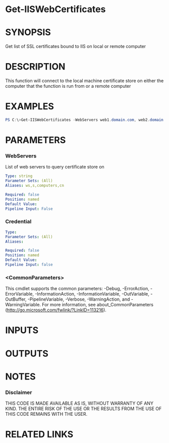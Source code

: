 # Get-IISWebCertificates# SYNOPSISGet list of SSL certificates bound to IIS on local or remote computer# DESCRIPTIONThis function will connect to the local machine certificate store on either the computer that the function is run from or a remote computer# EXAMPLES```powershellPS C:\>Get-IISWebCertificates -WebServers web1.domain.com, web2.domain.com -Credential (Get-Credential)```# PARAMETERS### WebServersList of web servers to query certificate store on```yamlType: stringParameter Sets: (All)Aliases: ws,s,computers,cnRequired: falsePosition: namedDefault Value: Pipeline Input: False```### Credential```yamlType: Parameter Sets: (All)Aliases: Required: falsePosition: namedDefault Value: Pipeline Input: false```### \<CommonParameters\>This cmdlet supports the common parameters: -Debug, -ErrorAction, -ErrorVariable, -InformationAction, -InformationVariable, -OutVariable, -OutBuffer, -PipelineVariable, -Verbose, -WarningAction, and -WarningVariable. For more information, see about_CommonParameters (http://go.microsoft.com/fwlink/?LinkID=113216).# INPUTS# OUTPUTS# NOTES### DisclaimerTHIS CODE IS MADE AVAILABLE AS IS, WITHOUT WARRANTY OF ANY KIND. THE ENTIRE RISK OF THE USE OR THE RESULTS FROM THE USE OF THIS CODE REMAINS WITH THE USER.# RELATED LINKS